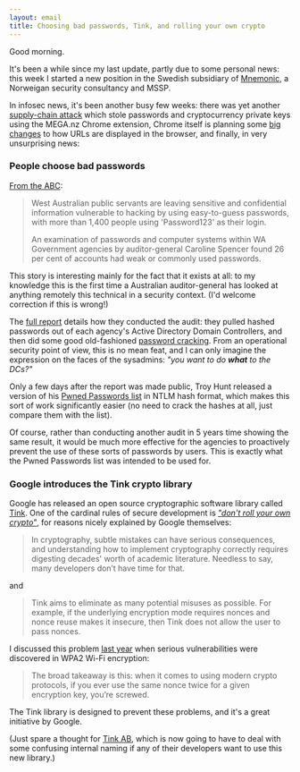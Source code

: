 ```yaml
---
layout: email
title: Choosing bad passwords, Tink, and rolling your own crypto
---
```


Good morning.

It's been a while since my last update, partly due to some personal news: this week I started a new position in the Swedish subsidiary of [Mnemonic](https://www.mnemonic.no/), a Norweigan security consultancy and MSSP.

In infosec news, it's been another busy few weeks: there was yet another [supply-chain attack](https://www.zdnet.com/article/mega-nz-chrome-extension-caught-stealing-passwords-cryptocurrency-private-keys/) which stole passwords and cryptocurrency private keys using the MEGA.nz Chrome extension, Chrome itself is planning some [big changes](https://www.wired.com/story/google-wants-to-kill-the-url) to how URLs are displayed in the browser, and finally, in very unsurprising news:

### People choose bad passwords

[From the ABC](http://www.abc.net.au/news/2018-08-22/weak-passwords-putting-sensitive-wa-data-at-risk-report-finds/10149278):

>West Australian public servants are leaving sensitive and confidential information vulnerable to hacking by using easy-to-guess passwords, with more than 1,400 people using 'Password123' as their login.
>
>An examination of passwords and computer systems within WA Government agencies by auditor-general Caroline Spencer found 26 per cent of accounts had weak or commonly used passwords.

This story is interesting mainly for the fact that it exists at all: to my knowledge this is the first time a Australian auditor-general has looked at anything remotely this technical in a security context. (I'd welcome correction if this is wrong!)

The [full report](https://audit.wa.gov.au/reports-and-publications/reports/information-systems-audit-report-2018/introduction-and-background/) details how they conducted the audit: they pulled hashed passwords out of each agency's Active Directory Domain Controllers, and then did some good old-fashioned [password cracking](https://www.youtube.com/watch?v=nm8nTBhJGXE). From an operational security point of view, this is no mean feat, and I can only imagine the expression on the faces of the sysadmins: _"you want to do **what** to the DCs?"_

Only a few days after the report was made public, Troy Hunt released a version of his [Pwned Passwords list](https://www.troyhunt.com/pwned-passwords-now-as-ntlm-hashes/) in NTLM hash format, which makes this sort of work significantly easier (no need to crack the hashes at all, just compare them with the list).

Of course, rather than conducting another audit in 5 years time showing the same result, it would be much more effective for the agencies to proactively prevent the use of these sorts of passwords by users. This is exactly what the Pwned Passwords list was intended to be used for.

### Google introduces the Tink crypto library

Google has released an open source cryptographic software library called [Tink](https://security.googleblog.com/2018/08/introducing-tink-cryptographic-software.html). 
One of the cardinal rules of secure development is _["don't roll your own crypto"](https://motherboard.vice.com/en_us/article/wnx8nq/why-you-dont-roll-your-own-crypto)_, for reasons nicely explained by Google themselves:

>In cryptography, subtle mistakes can have serious consequences, and understanding how to implement cryptography correctly requires digesting decades' worth of academic literature. Needless to say, many developers don’t have time for that.

and

>Tink aims to eliminate as many potential misuses as possible. For example, if the underlying encryption mode requires nonces and nonce reuse makes it insecure, then Tink does not allow the user to pass nonces. 

I discussed this problem [last year](https://markeldo.com/Email-update-KRACK-Attacks/) when serious vulnerabilities were discovered in WPA2 Wi-Fi encryption:

>The broad takeaway is this: when it comes to using modern crypto protocols, if you ever use the same nonce twice for a given encryption key, you’re screwed.

The Tink library is designed to prevent these problems, and it's a great initiative by Google.

(Just spare a thought for [Tink AB](https://consumer.tink.se/), which is now going to have to deal with some confusing internal naming if any of their developers want to use this new library.)